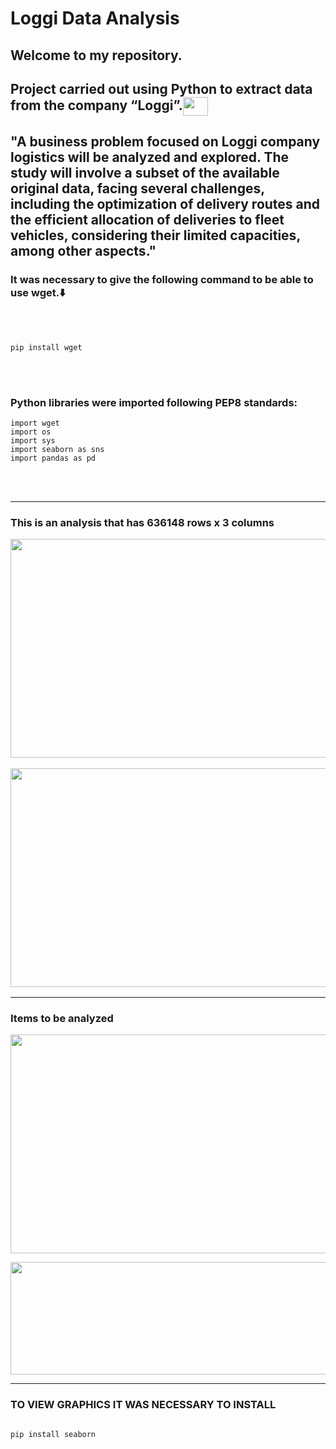 # Loggi Data Analysis

<h2>Welcome to my repository.</h2>
<h2>Project carried out using Python to extract data from the company “Loggi”.<img align="center" alto="Ellen-Git" height="30" width="40" src="https://cdn.jsdelivr.net/gh/devicons/devicon/icons/python/python-original.svg"></h2>  

<h2>"A business problem focused on Loggi company logistics will be analyzed and explored. The study will involve a subset of the available original data, facing several challenges,
  including the optimization of delivery routes and the efficient allocation of deliveries to fleet vehicles, considering their limited capacities, among other aspects."</h2>

  <h3>It was necessary to give the following command to be able to use wget.⬇️</h3>
<br></br>
    
  ````
  pip install wget

  ````
<br></br>
<h3>Python libraries were imported following PEP8 standards:</h3>

````
import wget
import os
import sys
import seaborn as sns
import pandas as pd

````
<br></br>
<hr></hr>
<h3>This is an analysis that has 636148 rows x 3 columns

 <img align="center" alto="line-Loggi" height="350" width="700"  
     src="https://github.com/Ellen-TSantos/extract_cdi/assets/122386488/ca0791cc-70cd-4f3d-a384-e39d5a425daf">

 <img align="center" alto="line-Loggi" height="350" width="700"  
     src="https://github.com/Ellen-TSantos/extract_cdi/assets/122386488/ea4ea6a1-8eff-43bd-9a12-fba28a153174">
<hr>

<h3>Items to be analyzed</h3>

 <img align="center" alto="line-Loggi" height="350" width="700"  
     src="https://github.com/Ellen-TSantos/movies/assets/122386488/0939f506-2eb1-412f-88b8-86ddd4a82d4b">


     
  <img align="center" alto="line-Loggi" height="180" width="700"  
     src="https://github.com/Ellen-TSantos/movies/assets/122386488/39d77aaf-39ef-4358-81ec-8d983c2ca66f">

     


<hr>
<h3>TO VIEW GRAPHICS IT WAS NECESSARY TO INSTALL</h3>

  ````

pip install seaborn

````
